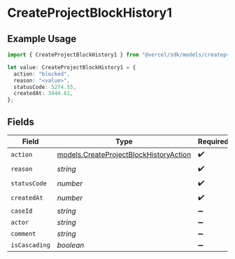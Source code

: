 # CreateProjectBlockHistory1

## Example Usage

```typescript
import { CreateProjectBlockHistory1 } from "@vercel/sdk/models/createprojectop.js";

let value: CreateProjectBlockHistory1 = {
  action: "blocked",
  reason: "<value>",
  statusCode: 5274.55,
  createdAt: 3444.61,
};
```

## Fields

| Field                                                                                  | Type                                                                                   | Required                                                                               | Description                                                                            |
| -------------------------------------------------------------------------------------- | -------------------------------------------------------------------------------------- | -------------------------------------------------------------------------------------- | -------------------------------------------------------------------------------------- |
| `action`                                                                               | [models.CreateProjectBlockHistoryAction](../models/createprojectblockhistoryaction.md) | :heavy_check_mark:                                                                     | N/A                                                                                    |
| `reason`                                                                               | *string*                                                                               | :heavy_check_mark:                                                                     | N/A                                                                                    |
| `statusCode`                                                                           | *number*                                                                               | :heavy_check_mark:                                                                     | N/A                                                                                    |
| `createdAt`                                                                            | *number*                                                                               | :heavy_check_mark:                                                                     | N/A                                                                                    |
| `caseId`                                                                               | *string*                                                                               | :heavy_minus_sign:                                                                     | N/A                                                                                    |
| `actor`                                                                                | *string*                                                                               | :heavy_minus_sign:                                                                     | N/A                                                                                    |
| `comment`                                                                              | *string*                                                                               | :heavy_minus_sign:                                                                     | N/A                                                                                    |
| `isCascading`                                                                          | *boolean*                                                                              | :heavy_minus_sign:                                                                     | N/A                                                                                    |